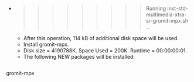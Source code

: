 * >>>>>>>>> Running inst-std-multimedia-xtra-sr-gromit-mpx.sh ...
  * After this operation, 114 kB of additional disk space will be used.
  * Install gromit-mpx.
  * Disk size = 4190788K. Space Used = 200K. Runtime = 00:00:00:01.
  * The following NEW packages will be installed:
  ```bash
gromit-mpx
  ```
